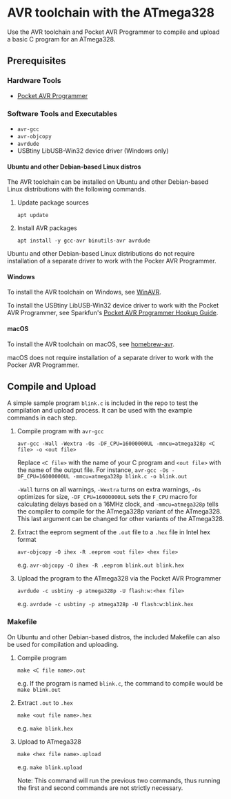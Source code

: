 # AVR toolchain with the ATmega328

Use the AVR toolchain and Pocket AVR Programmer to compile and upload a basic C program for an ATmega328.

## Prerequisites

### Hardware Tools

- [Pocket AVR Programmer](https://www.sparkfun.com/products/9825)

### Software Tools and Executables

- `avr-gcc`
- `avr-objcopy`
- `avrdude`
- USBtiny LibUSB-Win32 device driver (Windows only)

#### Ubuntu and other Debian-based Linux distros

The AVR toolchain can be installed on Ubuntu and other Debian-based Linux distributions with the following commands.

1. Update package sources

   `apt update`

2. Install AVR packages

   `apt install -y gcc-avr binutils-avr avrdude`

Ubuntu and other Debian-based Linux distributions do not require installation of a separate driver to work with the Pocker AVR Programmer.

#### Windows

To install the AVR toolchain on Windows, see [WinAVR](https://winavr.sourceforge.net/).

To install the USBtiny LibUSB-Win32 device driver to work with the Pocket AVR Programmer, see Sparkfun's [Pocket AVR Programmer Hookup Guide](https://learn.sparkfun.com/tutorials/pocket-avr-programmer-hookup-guide).

#### macOS

To install the AVR toolchain on macOS, see [homebrew-avr](https://github.com/osx-cross/homebrew-avr).

macOS does not require installation of a separate driver to work with the Pocker AVR Programmer.

## Compile and Upload

A simple sample program `blink.c` is included in the repo to test the compilation and upload process. It can be used with the example commands in each step.

1. Compile program with `avr-gcc`

   `avr-gcc -Wall -Wextra -Os -DF_CPU=16000000UL -mmcu=atmega328p <C file> -o <out file>`

   Replace `<C file>` with the name of your C program and `<out file>` with the name of the output file. For instance, `avr-gcc -Os -DF_CPU=16000000UL -mmcu=atmega328p blink.c -o blink.out`

   `-Wall` turns on all warnings, `-Wextra` turns on extra warnings, `-Os` optimizes for size, `-DF_CPU=16000000UL` sets the `F_CPU` macro for calculating delays based on a 16MHz clock, and `-mmcu=atmega328p` tells the compiler to compile for the ATmega328p variant of the ATmega328. This last argument can be changed for other variants of the ATmega328.

2. Extract the eeprom segment of the `.out` file to a `.hex` file in Intel hex format

   `avr-objcopy -O ihex -R .eeprom <out file> <hex file>`

   e.g. `avr-objcopy -O ihex -R .eeprom blink.out blink.hex`

3. Upload the program to the ATmega328 via the Pocket AVR Programmer

   `avrdude -c usbtiny -p atmega328p -U flash:w:<hex file>`

   e.g. `avrdude -c usbtiny -p atmega328p -U flash:w:blink.hex`

### Makefile

On Ubuntu and other Debian-based distros, the included Makefile can also be used for compilation and uploading.

1. Compile program

   `make <C file name>.out`

   e.g. If the program is named `blink.c`, the command to compile would be `make blink.out`

2. Extract `.out` to `.hex`

   `make <out file name>.hex`

   e.g. `make blink.hex`

3. Upload to ATmega328

   `make <hex file name>.upload`

   e.g. `make blink.upload`

   Note: This command will run the previous two commands, thus running the first and second commands are not strictly necessary.
